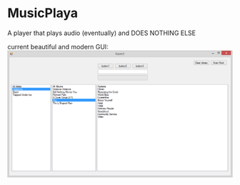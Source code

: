 # MusicPlaya
A player that plays audio (eventually) and DOES NOTHING ELSE

current beautiful and modern GUI:
![alt tag](https://raw.githubusercontent.com/nickbean01/MusicPlaya/master/Images/screenshot.png?token=AE6qfnXUrRZcleQLd2qMJrugevhyN9Ksks5VwYgmwA%3D%3D)
